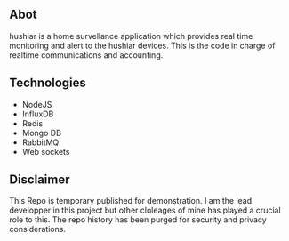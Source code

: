 ## Abot
hushiar is a home survellance application which provides real time monitoring and alert to the hushiar devices. This is the code in charge of realtime communications and accounting. 

## Technologies
- NodeJS
- InfluxDB
- Redis
- Mongo DB
- RabbitMQ
- Web sockets

## Disclaimer
This Repo is temporary published for demonstration. I am the lead developper in this project but other cloleages of mine has played a crucial role to this. The repo history has been purged for security and privacy considerations.
